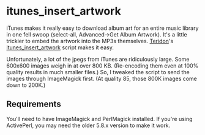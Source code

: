 itunes_insert_artwork
=====

iTunes makes it really easy to download album art for an entire music library in one fell swoop (select-all, Advanced->Get Album Artwork). It's a little trickier to embed the artwork into the MP3s themselves. [Teridon](http://mysite.verizon.net/teridon/itunesscripts/index.html)'s [itunes_insert_artwork](http://mysite.verizon.net/teridon/itunesscripts/itunes_insert_artwork.txt) script makes it easy.

Unfortunately, a lot of the jpegs from iTunes are ridiculously large. Some 600x600 images weigh in at over 800 KB. (Re-encoding them even at 100% quality results in much smaller files.) So, I tweaked the script to send the images through ImageMagick first. (At quality 85, those 800K images come down to 200K.)

## Requirements ##

You'll need to have ImageMagick and PerlMagick installed. If you're using ActivePerl, you may need the older 5.8.x version to make it work.
